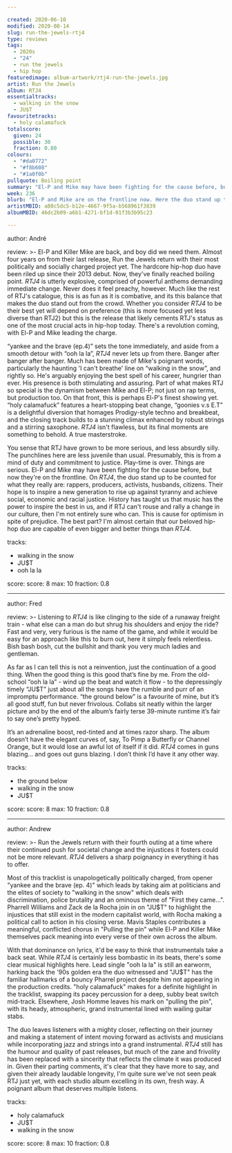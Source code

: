 ```yaml
---

created: 2020-06-10
modified: 2020-08-14
slug: run-the-jewels-rtj4
type: reviews
tags:
  - 2020s
  - "24"
  - run the jewels
  - hip hop
featuredimage: album-artwork/rtj4-run-the-jewels.jpg
artist: Run the Jewels
album: RTJ4
essentialtracks:
  - walking in the snow
  - JU$T 
favouritetracks:
  - holy calamafuck
totalscore:
  given: 24
  possible: 30
  fraction: 0.80
colours:
  - "#da0772"
  - "#f8b608"
  - "#1a0f0b"
pullquote: Boiling point
summary: "El-P and Mike may have been fighting for the cause before, but now they're on the frontline. On RTJ4, the duo stand up to be counted for what they really are: rappers, producers, activists, husbands, citizens."
week: 236
blurb: "El-P and Mike are on the frontline now. Here the duo stand up to be counted for what they really are: rappers, producers, activists, husbands, citizens."
artistMBID: a80c5dc5-b12e-4667-9f5a-b568961f3839
albumMBID: 46dc2b09-a6b1-4271-bf1d-01f3b3b95c23

---
```


author: André

review: >-
  El-P and Killer Mike are back, and boy did we need them. Almost four years on from their last release, Run the Jewels return with their most politically and socially charged project yet. The hardcore hip-hop duo have been riled up since their 2013 debut. Now, they've finally reached boiling point. *RTJ4* is utterly explosive, comprised of powerful anthems demanding immediate change. Never does it feel preachy, however. Much like the rest of RTJ's catalogue, this is as fun as it is combative, and its this balance that makes the duo stand out from the crowd. Whether you consider *RTJ4* to be their best yet will depend on preference (this is more focused yet less diverse than RTJ2) but this is the release that likely cements RTJ's status as one of the most crucial acts in hip-hop today. There's a revolution coming, with El-P and Mike leading the charge.

  “yankee and the brave (ep.4)” sets the tone immediately, and aside from a smooth detour with “ooh la la”, *RTJ4* never lets up from there. Banger after banger after banger. Much has been made of Mike's poignant words, particularly the haunting 'I can't breathe' line on “walking in the snow”, and rightly so. He's arguably enjoying the best spell of his career, hungrier than ever. His presence is both stimulating and assuring. Part of what makes RTJ so special is the dynamism between Mike and El-P; not just on rap terms, but production too. On that front, this is perhaps El-P's finest showing yet. “holy calamafuck” features a heart-stopping beat change, “goonies v.s E.T” is a delightful diversion that homages Prodigy-style techno and breakbeat, and the closing track builds to a stunning climax enhanced by robust strings and a stirring saxophone. *RTJ4* isn't flawless, but its final moments are something to behold. A true masterstroke.

  You sense that RTJ have grown to be more serious, and less absurdly silly. The punchlines here are less juvenile than usual. Presumably, this is from a mind of duty and commitment to justice. Play-time is over. Things are serious. El-P and Mike may have been fighting for the cause before, but now they're on the frontline. On *RTJ4*, the duo stand up to be counted for what they really are: rappers, producers, activists, husbands, citizens. Their hope is to inspire a new generation to rise up against tyranny and achieve social, economic and racial justice. History has taught us that music has the power to inspire the best in us, and if RTJ can't rouse and rally a change in our culture, then I'm not entirely sure who can. This is cause for optimism in spite of prejudice. The best part? I'm almost certain that our beloved hip-hop duo are capable of even bigger and better things than *RTJ4*.

tracks:
  - walking in the snow
  - JU$T
  - ooh la la

score:
  score: 8
  max: 10
  fraction: 0.8

---

author: Fred

review: >-
  Listening to *RTJ4* is like clinging to the side of a runaway freight train - what else can a man do but shrug his shoulders and enjoy the ride? Fast and very, very furious is the name of the game, and while it would be easy for an approach like this to burn out, here it simply feels relentless. Bish bash bosh, cut the bullshit and thank you very much ladies and gentleman.

  As far as I can tell this is not a reinvention, just the continuation of a good thing. When the good thing is this good that’s fine by me. From the old-school “ooh la la” - wind up the beat and watch it flow - to the depressingly timely “JU$T” just about all the songs have the rumble and purr of an impromptu performance. “the ground below” is a favourite of mine, but it’s all good stuff, fun but never frivolous. Collabs sit neatly within the larger picture and by the end of the album’s fairly terse 39-minute runtime it’s fair to say one’s pretty hyped.

  It’s an adrenaline boost, red-tinted and at times razor sharp. The album doesn’t have the elegant curves of, say, To Pimp a Butterfly or Channel Orange, but it would lose an awful lot of itself if it did. *RTJ4* comes in guns blazing… and goes out guns blazing. I don’t think I’d have it any other way.

tracks:
  - the ground below
  - walking in the snow
  - JU$T

score:
  score: 8
  max: 10
  fraction: 0.8

---

author: Andrew

review: >-
  Run the Jewels return with their fourth outing at a time where their continued push for societal change and the injustices it fosters could not be more relevant. *RTJ4* delivers a sharp poignancy in everything it has to offer.

  Most of this tracklist is unapologetically politically charged, from opener "yankee and the brave (ep. 4)" which leads by taking aim at politicians and the elites of society to "walking in the snow" which deals with discrimination, police brutality and an ominous theme of "First they came...". Pharrell Williams and Zack de la Rocha join in on "JU$T" to highlight the injustices that still exist in the modern capitalist world, with Rocha making a political call to action in his closing verse. Mavis Staples contributes a meaningful, conflicted chorus in "Pulling the pin" while El-P and Killer Mike themselves pack meaning into every verse of their own across the album.

  With that dominance on lyrics, it'd be easy to think that instrumentals take a back seat. While *RTJ4* is certainly less bombastic in its beats, there's some clear musical highlights here. Lead single "ooh la la" is still an earworm, harking back the '90s golden era the duo witnessed and "JU$T" has the familiar hallmarks of a bouncy Pharrel project despite him not appearing in the production credits. "holy calamafuck" makes for a definite highlight in the tracklist, swapping its pacey percussion for a deep, subby beat switch mid-track. Elsewhere, Josh Homme leaves his mark on "pulling the pin", with its heady, atmospheric, grand instrumental lined with wailing guitar stabs.

  The duo leaves listeners with a mighty closer, reflecting on their journey and making a statement of intent moving forward as activists and musicians while incorporating jazz and strings into a grand instrumental. *RTJ4* still has the humour and quality of past releases, but much of the zane and frivolity has been replaced with a sincerity that reflects the climate it was produced in. Given their parting comments, it's clear that they have more to say, and given their already laudable longevity, I'm quite sure we've not seen peak RTJ just yet, with each studio album excelling in its own, fresh way. A poignant album that deserves multiple listens.

tracks:
  - holy calamafuck
  - JU$T 
  - walking in the snow

score:
  score: 8
  max: 10
  fraction: 0.8
